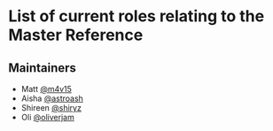 # List of current roles relating to the Master Reference

## Maintainers
- Matt [@m4v15](https://github.com/m4v15)
- Aisha [@astroash](https://github.com/astroash)
- Shireen [@shiryz](https://github.com/shiryz)
- Oli [@oliverjam](https://github.com/oliverjam)
